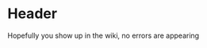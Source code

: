 <!-- TITLE: Home -->
<!-- SUBTITLE: 20 Minute Timeout -->

# Header

Hopefully you show up in the wiki, no errors are appearing